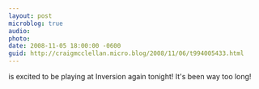 ```yaml
---
layout: post
microblog: true
audio: 
photo: 
date: 2008-11-05 18:00:00 -0600
guid: http://craigmcclellan.micro.blog/2008/11/06/t994005433.html
---
```

is excited to be playing at Inversion again tonight!  It's been way too long!
